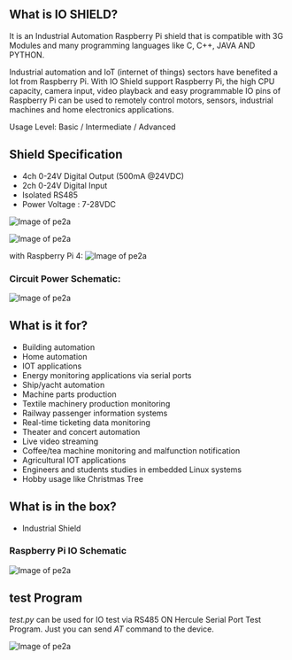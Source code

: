 
## What is IO SHIELD?
It is an Industrial Automation Raspberry Pi shield that is compatible with 3G Modules and many programming languages like C, C++, JAVA AND PYTHON.

Industrial automation and IoT (internet of things) sectors have benefited a lot from Raspberry Pi. With IO Shield support Raspberry Pi, the high CPU capacity, camera input, video playback and easy programmable IO pins of Raspberry Pi can be used to remotely control motors, sensors, industrial machines and home electronics applications. 

Usage Level: Basic / Intermediate / Advanced

## Shield Specification
- 4ch 0-24V Digital Output (500mA @24VDC)
- 2ch 0-24V Digital Input
- Isolated RS485
- Power Voltage : 7-28VDC

![Image of pe2a](http://pe2a.com/images/VD248100A-1.jpg)


![Image of pe2a](http://pe2a.com/images/VD248100A-3.png)

with Raspberry Pi 4:
![Image of pe2a](http://pe2a.com/images/VD248100A-4.png)


### Circuit Power Schematic:

![Image of pe2a](http://pe2a.com/images/VD248100A-2.png)

## What is it for?

- Building automation
- Home automation
- IOT applications
- Energy monitoring applications via serial ports
- Ship/yacht automation
- Machine parts production
- Textile machinery production monitoring
- Railway passenger information systems
- Real-time ticketing data monitoring
- Theater and concert automation
- Live video streaming
- Coffee/tea machine monitoring and malfunction notification
- Agricultural IOT applications
- Engineers and students studies in embedded Linux systems
- Hobby usage like Christmas Tree


## What is in the box?

- Industrial Shield


### Raspberry Pi IO Schematic

![Image of pe2a](http://pe2a.com/images/VD248100A-6.png)

## test Program
*test.py* can be used for IO test via RS485 ON Hercule Serial Port Test Program. Just you can send *AT* command to the device. 

![Image of pe2a](http://pe2a.com/images/VD248100A-5.png)
